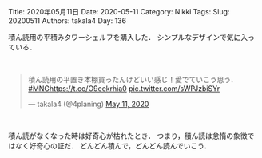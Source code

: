 ﻿Title: 2020年05月11日
Date: 2020-05-11
Category: Nikki
Tags: 
Slug: 20200511
Authors: takala4
Day: 136



積ん読用の平積みタワーシェルフを購入した．
シンプルなデザインで気に入っている．

<br>
<blockquote class="twitter-tweet"><p lang="ja" dir="ltr">積ん読用の平置き本棚買ったんけどいい感じ！愛でていこう思う．<a href="https://twitter.com/hashtag/MNG?src=hash&amp;ref_src=twsrc%5Etfw">#MNG</a><a href="https://t.co/O9eekrhia0">https://t.co/O9eekrhia0</a> <a href="https://t.co/sWPJzbiSYr">pic.twitter.com/sWPJzbiSYr</a></p>&mdash; takala4 (@4planing) <a href="https://twitter.com/4planing/status/1259706543198490625?ref_src=twsrc%5Etfw">May 11, 2020</a></blockquote> <script async src="https://platform.twitter.com/widgets.js" charset="utf-8"></script>
<br>


積ん読がなくなった時は好奇心が枯れたとき．
つまり，積ん読は怠惰の象徴ではなく好奇心の証だ．
どんどん積んで，どんどん読んでいこう．


